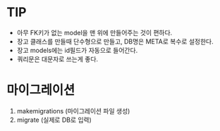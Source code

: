 # TIP
 - 아무 FK키가 없는 model을 맨 위에 만들어주는 것이 편하다.
 - 장고 클래스를 만들때 단수형으로 만들고, DB명은 META로 복수로 설정한다.
 - 장고 models에는 id필드가 자동으로 들어간다.
 - 쿼리문은 대문자로 쓰는게 좋다.

# 마이그레이션 
1. makemigrations (마이그레이션 파일 생성)
2. migrate (실제로 DB로 입력)